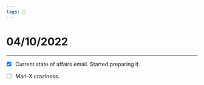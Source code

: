 ```yaml
---
tags: 📆
---
```


# 04/10/2022
---

- [x] Current state of affairs email. Started preparing it.
- [ ] Marl-X craziness.


